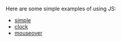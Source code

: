 Here are some simple examples of using JS:

- [simple](https://minorsmart.github.io/jsdemos/simple/)
- [clock](https://minorsmart.github.io/jsdemos/clock/)
- [mouseover](https://minorsmart.github.io/jsdemos/mouseover/)
